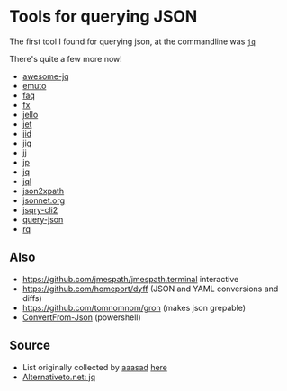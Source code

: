 ﻿# Tools for querying JSON

The first tool I found for querying json, at the commandline was [`jq`](https://stedolan.github.io/jq)

There's quite a few more now!

- [awesome-jq](https://github.com/fiatjaf/awesome-jq)
- [emuto](https://kantord.github.io/emuto/)
- [faq](https://github.com/jzelinskie/faq)
- [fx](https://github.com/antonmedv/fx)
- [jello](https://github.com/kellyjonbrazil/jello)
- [jet](https://github.com/borkdude/jet)
- [jid](https://github.com/simeji/jid)
- [jiq](https://github.com/fiatjaf/jiq)
- [jj](https://github.com/tidwall/jj)
- [jp](https://github.com/jmespath/jp)
- [jq](https://stedolan.github.io/jq)
- [jql](https://github.com/cube2222/jql)
- [json2xpath](https://github.com/TomConlin/json2xpath)
- [jsonnet.org](https://jsonnet.org)
- [jsqry-cli2](https://github.com/jsqry/jsqry-cli2)
- [query-json](https://github.com/davesnx/query-json)
- [rq](https://github.com/dflemstr/rq)

## Also

- <https://github.com/jmespath/jmespath.terminal> interactive
- <https://github.com/homeport/dyff> (JSON and YAML conversions and diffs)
- <https://github.com/tomnomnom/gron> (makes json grepable)
- [ConvertFrom-Json](https://docs.microsoft.com/en-us/powershell/module/microsoft.powershell.utility/convertfrom-json?view=powershell-7) (powershell)

## Source

- List originally collected by [aaasad](https://news.ycombinator.com/user?id=aasasd) [here](https://news.ycombinator.com/item?id=24470715)
- [Alternativeto.net: jq](https://alternativeto.net/software/jq/)